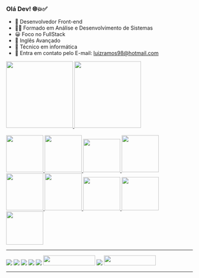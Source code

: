 ### Olá Dev! 🌐💥✅
- 🔭 Desenvolvedor Front-end
- 👨‍🎓 Formado em Análise e Desenvolvimento de Sistemas
- 😀 Foco no FullStack
- 🛑 Inglês Avançado
- 🥇 Técnico em informática
- 📩 Entra em contato pelo E-mail: luizramos98@hotmail.com

<div>
   <a href="https://luizhenrique449944">
    <img height="180em" src="https://github-readme-stats.vercel.app/api?username=luizhenrique449944&show_icons=true&theme=radical&include_all_commits=true&count_private=true"/>
    <img height="180em" src="https://github-readme-stats.vercel.app/api/top-langs/?username=luizhenrique449944&layout=compact&langs_count=16&theme=radical"/>
</div>
<div style="display: inline_block"><br>
    <img align="center alt="Luiz-HTML height="100" width="100" src="https://cdn.jsdelivr.net/gh/devicons/devicon/icons/html5/html5-original-wordmark.svg">
    <img align="center alt="Luiz-CSS height="100" width="100" src="https://cdn.jsdelivr.net/gh/devicons/devicon/icons/css3/css3-original-wordmark.svg">
    <img align="center alt="Luiz-JS height="90" width="100" src="https://cdn.jsdelivr.net/gh/devicons/devicon/icons/javascript/javascript-original.svg">
    <img align="center alt="Luiz-GIT height="100" width="100" src="https://cdn.jsdelivr.net/gh/devicons/devicon/icons/git/git-original.svg">
    <img align="center alt="Luiz-REACT height="100" width="100" src="https://cdn.jsdelivr.net/gh/devicons/devicon/icons/react/react-original.svg">
    <img align="center alt="Luiz-NODE.JS height="100" width="100" src="https://cdn.jsdelivr.net/gh/devicons/devicon/icons/nodejs/nodejs-plain.svg">
    <img src="https://cdn.jsdelivr.net/gh/devicons/devicon@latest/icons/mysql/mysql-original.svg" height="90" width="100"/>
    <img align="center alt="Luiz-TYPESCRIPT height="90" width="100" src="https://cdn.jsdelivr.net/gh/devicons/devicon/icons/typescript/typescript-original.svg"/>
    <img src="https://cdn.jsdelivr.net/gh/devicons/devicon@latest/icons/azuresqldatabase/azuresqldatabase-original.svg" height="90" width="100" />       
    <hr>
    <div>
        <a href="https://www.instagram.com/luizramos98/"><img src="https://img.shields.io/badge/Instagram-E4405F?style=for-the-badge&logo=instagram&logoColor=white" target="_blank"></a>
        <a href="https://www.linkedin.com/in/luiz-henrique-ramos-dos-santos-a7b997193/"><img src="https://img.shields.io/badge/LinkedIn-0077B5?style=for-the-badge&logo=linkedin&logoColor=white" target="_blank"></a>
        <a href="https://t.me/luizhenrique449944"><img src="https://img.shields.io/badge/Telegram-2CA5E0?style=for-the-badge&logo=telegram&logoColor=white" target="_blank"></a>
        <a href="https://github.com/luizhenrique449944?tab=repositories"><img src="https://img.shields.io/badge/GitHub-100000?style=for-the-badge&logo=github&logoColor=white" target="_blank"></a>
        <a href="https://www.facebook.com/luizhenrique.ramos.376/"><img src="https://img.shields.io/badge/Facebook-1877F2?style=for-the-badge&logo=facebook&logoColor=white" target="_blank"></a>
        <a href="https://br.pinterest.com/luizramos98/_saved/"><img src="https://aleen42.github.io/badges/src/pinterest.svg" target="_blank" height="27" width="140"></a>
        <a href="https://twitter.com/luizhen56479757"><img src="https://img.shields.io/badge/Twitter-1DA1F2?style=for-the-badge&logo=twitter&logoColor=white"></a>
        <a href="https://api.whatsapp.com/send?phone=5512997190026&text=Ol%C3%A1%20!%20Sou%20Desenvolvedor%20Luiz%20Henrique%20Ramos%20!"><img src="https://img.shields.io/badge/WhatsApp-25D366?style=for-the-badge&logo=whatsapp&logoColor=white" target="_blank" height="27" width="140"></a>
        </div>
      <hr>
    
   
